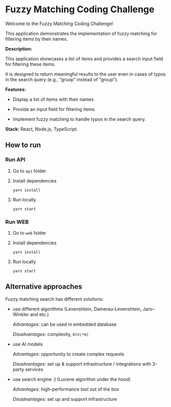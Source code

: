 # Fuzzy Matching Coding Challenge

Welcome to the Fuzzy Matching Coding Challenge!

This application demonstrates the implementation of fuzzy matching for filtering items by their names.

**Description:**

This application showcases a list of items and provides a search input field for filtering these items.

It is designed to return meaningful results to the user even in cases of typos in the search query (e.g., “gruop” instead of “group”).

**Features:**

- Display a list of items with their names

- Provide an input field for filtering items

- Implement fuzzy matching to handle typos in the search query.

**Stack:** React, Node.js, TypeScript.

## How to run

### Run API

1. Go to `api` folder

2. Install dependencies

   `yarn install`

3. Run locally

   `yarn start`

### Run WEB

1. Go to `web` folder

2. Install dependencies

   `yarn install`

3. Run locally

   `yarn start`

## Alternative approaches

Fuzzy matching search has different solutions:

- use different algorithms (Levenshtein, Damerau-Levenshtein, Jaro–Winkler and etc.)

  _Advantages:_ can be used in embedded database

  _Disadvantages:_ complexity, `O(n\*m)`

- use AI models

  _Advantages:_ opportunity to create complex requests

  _Disadvantages:_ set up & support infrastructure / integrations with 3-party services

- use search engine :) (Lucene algorithm under the hood)

  _Advantages:_ high-performance tool out of the box

  _Disadvantages:_ set up and support infrastructure
